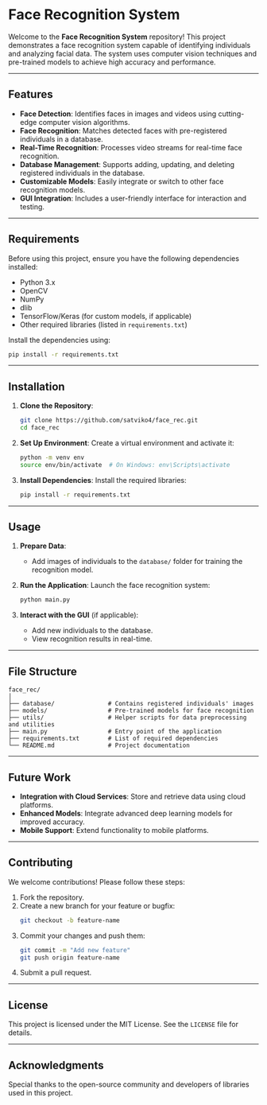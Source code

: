 # Face Recognition System

Welcome to the **Face Recognition System** repository! This project demonstrates a face recognition system capable of identifying individuals and analyzing facial data. The system uses computer vision techniques and pre-trained models to achieve high accuracy and performance.

---

## Features

- **Face Detection**: Identifies faces in images and videos using cutting-edge computer vision algorithms.
- **Face Recognition**: Matches detected faces with pre-registered individuals in a database.
- **Real-Time Recognition**: Processes video streams for real-time face recognition.
- **Database Management**: Supports adding, updating, and deleting registered individuals in the database.
- **Customizable Models**: Easily integrate or switch to other face recognition models.
- **GUI Integration**: Includes a user-friendly interface for interaction and testing.

---

## Requirements

Before using this project, ensure you have the following dependencies installed:

- Python 3.x
- OpenCV
- NumPy
- dlib
- TensorFlow/Keras (for custom models, if applicable)
- Other required libraries (listed in `requirements.txt`)

Install the dependencies using:
```bash
pip install -r requirements.txt
```

---

## Installation

1. **Clone the Repository**:
   ```bash
   git clone https://github.com/satviko4/face_rec.git
   cd face_rec
   ```

2. **Set Up Environment**:
   Create a virtual environment and activate it:
   ```bash
   python -m venv env
   source env/bin/activate  # On Windows: env\Scripts\activate
   ```

3. **Install Dependencies**:
   Install the required libraries:
   ```bash
   pip install -r requirements.txt
   ```

---

## Usage

1. **Prepare Data**:
   - Add images of individuals to the `database/` folder for training the recognition model.

2. **Run the Application**:
   Launch the face recognition system:
   ```bash
   python main.py
   ```

3. **Interact with the GUI** (if applicable):
   - Add new individuals to the database.
   - View recognition results in real-time.

---

## File Structure

```
face_rec/
│
├── database/               # Contains registered individuals' images
├── models/                 # Pre-trained models for face recognition
├── utils/                  # Helper scripts for data preprocessing and utilities
├── main.py                 # Entry point of the application
├── requirements.txt        # List of required dependencies
└── README.md               # Project documentation
```

---

## Future Work

- **Integration with Cloud Services**: Store and retrieve data using cloud platforms.
- **Enhanced Models**: Integrate advanced deep learning models for improved accuracy.
- **Mobile Support**: Extend functionality to mobile platforms.

---

## Contributing

We welcome contributions! Please follow these steps:

1. Fork the repository.
2. Create a new branch for your feature or bugfix:
   ```bash
   git checkout -b feature-name
   ```
3. Commit your changes and push them:
   ```bash
   git commit -m "Add new feature"
   git push origin feature-name
   ```
4. Submit a pull request.

---

## License

This project is licensed under the MIT License. See the `LICENSE` file for details.

---

## Acknowledgments

Special thanks to the open-source community and developers of libraries used in this project.
